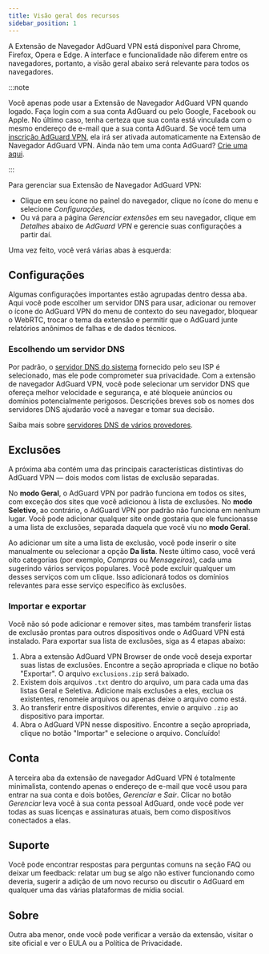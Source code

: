 ```yaml
---
title: Visão geral dos recursos
sidebar_position: 1
---
```


A Extensão de Navegador AdGuard VPN está disponível para Chrome, Firefox, Opera e Edge. A interface e funcionalidade não diferem entre os navegadores, portanto, a visão geral abaixo será relevante para todos os navegadores.

:::note

Você apenas pode usar a Extensão de Navegador AdGuard VPN quando logado. Faça login com a sua conta AdGuard ou pelo Google, Facebook ou Apple. No último caso, tenha certeza que sua conta está vinculada com o mesmo endereço de e-mail que a sua conta AdGuard. Se você tem uma [inscrição AdGuard VPN](/general/subscription), ela irá ser ativada automaticamente na Extensão de Navegador AdGuard VPN. Ainda não tem uma conta AdGuard? [Crie uma aqui](https://auth.adguard.com/registration.html).

:::

Para gerenciar sua Extensão de Navegador AdGuard VPN:

- Clique em seu ícone no painel do navegador, clique no ícone do menu e selecione *Configurações*,
- Ou vá para a página *Gerenciar extensões* em seu navegador, clique em *Detalhes* abaixo de *AdGuard VPN* e gerencie suas configurações a partir daí.

Uma vez feito, você verá várias abas à esquerda:

## Configurações

Algumas configurações importantes estão agrupadas dentro dessa aba. Aqui você pode escolher um servidor DNS para usar, adicionar ou remover o ícone do AdGuard VPN do menu de contexto do seu navegador, bloquear o WebRTC, trocar o tema da extensão e permitir que o AdGuard junte relatórios anônimos de falhas e de dados técnicos.

### Escolhendo um servidor DNS

Por padrão, o [servidor DNS do sistema](https://adguard-dns.io/kb/general/dns-filtering/#what-is-dns) fornecido pelo seu ISP é selecionado, mas ele pode comprometer sua privacidade. Com a extensão de navegador AdGuard VPN, você pode selecionar um servidor DNS que ofereça melhor velocidade e segurança, e até bloqueie anúncios ou domínios potencialmente perigosos. Descrições breves sob os nomes dos servidores DNS ajudarão você a navegar e tomar sua decisão.

Saiba mais sobre [servidores DNS de vários provedores](https://adguard-dns.io/kb/general/dns-providers/).

## Exclusões

A próxima aba contém uma das principais características distintivas do AdGuard VPN — dois modos com listas de exclusão separadas.

No **modo Geral**, o AdGuard VPN por padrão funciona em todos os sites, com exceção dos sites que você adicionou à lista de exclusões. No **modo Seletivo**, ao contrário, o AdGuard VPN por padrão não funciona em nenhum lugar. Você pode adicionar qualquer site onde gostaria que ele funcionasse a uma lista de exclusões, separada daquela que você viu no **modo Geral**.

Ao adicionar um site a uma lista de exclusão, você pode inserir o site manualmente ou selecionar a opção **Da lista**. Neste último caso, você verá oito categorias (por exemplo, *Compras* ou *Mensageiros*), cada uma sugerindo vários serviços populares. Você pode excluir qualquer um desses serviços com um clique. Isso adicionará todos os domínios relevantes para esse serviço específico às exclusões.

### Importar e exportar

Você não só pode adicionar e remover sites, mas também transferir listas de exclusão prontas para outros dispositivos onde o AdGuard VPN está instalado. Para exportar sua lista de exclusões, siga as 4 etapas abaixo:

1. Abra a extensão AdGuard VPN Browser de onde você deseja exportar suas listas de exclusões. Encontre a seção apropriada e clique no botão "Exportar". O arquivo `exclusions.zip` será baixado.
1. Existem dois arquivos `.txt` dentro do arquivo, um para cada uma das listas Geral e Seletiva. Adicione mais exclusões a eles, exclua os existentes, renomeie arquivos ou apenas deixe o arquivo como está.
1. Ao transferir entre dispositivos diferentes, envie o arquivo `.zip` ao dispositivo para importar.
1. Abra o AdGuard VPN nesse dispositivo. Encontre a seção apropriada, clique no botão "Importar" e selecione o arquivo. Concluído!

## Conta

A terceira aba da extensão de navegador AdGuard VPN é totalmente minimalista, contendo apenas o endereço de e-mail que você usou para entrar na sua conta e dois botões, *Gerenciar* e *Sair*. Clicar no botão *Gerenciar* leva você à sua conta pessoal AdGuard, onde você pode ver todas as suas licenças e assinaturas atuais, bem como dispositivos conectados a elas.

## Suporte

Você pode encontrar respostas para perguntas comuns na seção FAQ ou deixar um feedback: relatar um bug se algo não estiver funcionando como deveria, sugerir a adição de um novo recurso ou discutir o AdGuard em qualquer uma das várias plataformas de mídia social.

## Sobre

Outra aba menor, onde você pode verificar a versão da extensão, visitar o site oficial e ver o EULA ou a Política de Privacidade.
